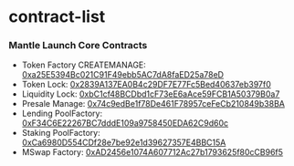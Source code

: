 # contract-list

### Mantle Launch Core Contracts

- Token Factory CREATEMANAGE: [0xa25E5394Bc021C91F49ebb5AC7dA8faED25a78eD](https://explorer.testnet.mantle.xyz/address/0xa25E5394Bc021C91F49ebb5AC7dA8faED25a78eD)
- Token Lock: [0x2839A137EA0B4c29DF7E77Fc5Bed40637eb397f0](https://explorer.testnet.mantle.xyz/address/0x2839A137EA0B4c29DF7E77Fc5Bed40637eb397f0)
- Liquidity Lock: [0xbC1cf48BCDbd1cF73eE6aAce59FCB1A50379B0a7](https://explorer.testnet.mantle.xyz/address/0xbC1cf48BCDbd1cF73eE6aAce59FCB1A50379B0a7)
- Presale Manage: [0x74c9edBe1f78De461F78957ceFeCb210849b38BA](https://explorer.testnet.mantle.xyz/address/0x74c9edBe1f78De461F78957ceFeCb210849b38BA)
- Lending PoolFactory: [0xF34C6E22267BC7dddE109a9758450EDA62C9d60c](https://explorer.testnet.mantle.xyz/address/0x2839A137EA0B4c29DF7E77Fc5Bed40637eb397f0)
- Staking PoolFactory: [0xCa6980D554CDf28e7be92e1d39627357E4BBC15A](https://explorer.testnet.mantle.xyz/address/0xbC1cf48BCDbd1cF73eE6aAce59FCB1A50379B0a7)
- MSwap Factory: [0xAD2456e1074A607712Ac27b1793625f80cCB96f5](https://explorer.testnet.mantle.xyz/address/0x74c9edBe1f78De461F78957ceFeCb210849b38BA)
